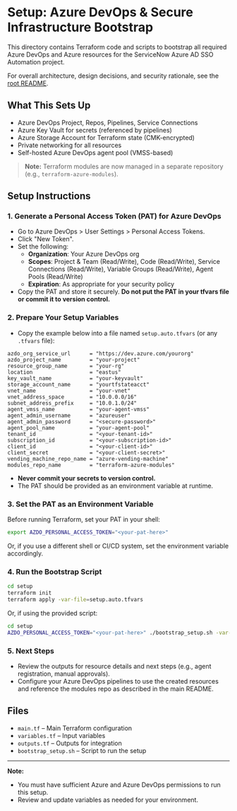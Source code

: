 # Setup: Azure DevOps & Secure Infrastructure Bootstrap

This directory contains Terraform code and scripts to bootstrap all required Azure DevOps and Azure resources for the ServiceNow Azure AD SSO Automation project.

For overall architecture, design decisions, and security rationale, see the [root README](../README.md).

## What This Sets Up
- Azure DevOps Project, Repos, Pipelines, Service Connections
- Azure Key Vault for secrets (referenced by pipelines)
- Azure Storage Account for Terraform state (CMK-encrypted)
- Private networking for all resources
- Self-hosted Azure DevOps agent pool (VMSS-based)

> **Note:** Terraform modules are now managed in a separate repository (e.g., `terraform-azure-modules`).

## Setup Instructions

### 1. Generate a Personal Access Token (PAT) for Azure DevOps
- Go to Azure DevOps > User Settings > Personal Access Tokens.
- Click "New Token".
- Set the following:
  - **Organization**: Your Azure DevOps org
  - **Scopes**: Project & Team (Read/Write), Code (Read/Write), Service Connections (Read/Write), Variable Groups (Read/Write), Agent Pools (Read/Write)
  - **Expiration**: As appropriate for your security policy
- Copy the PAT and store it securely. **Do not put the PAT in your tfvars file or commit it to version control.**

### 2. Prepare Your Setup Variables
- Copy the example below into a file named `setup.auto.tfvars` (or any `.tfvars` file):

```hcl
azdo_org_service_url      = "https://dev.azure.com/yourorg"
azdo_project_name         = "your-project"
resource_group_name       = "your-rg"
location                  = "eastus"
key_vault_name            = "your-keyvault"
storage_account_name      = "yourtfstateacct"
vnet_name                 = "your-vnet"
vnet_address_space        = "10.0.0.0/16"
subnet_address_prefix     = "10.0.1.0/24"
agent_vmss_name           = "your-agent-vmss"
agent_admin_username      = "azureuser"
agent_admin_password      = "<secure-password>"
agent_pool_name           = "your-agent-pool"
tenant_id                 = "<your-tenant-id>"
subscription_id           = "<your-subscription-id>"
client_id                 = "<your-client-id>"
client_secret             = "<your-client-secret>"
vending_machine_repo_name = "azure-vending-machine"
modules_repo_name         = "terraform-azure-modules"
```

- **Never commit your secrets to version control.**
- The PAT should be provided as an environment variable at runtime.

### 3. Set the PAT as an Environment Variable

Before running Terraform, set your PAT in your shell:

```bash
export AZDO_PERSONAL_ACCESS_TOKEN="<your-pat-here>"
```

Or, if you use a different shell or CI/CD system, set the environment variable accordingly.

### 4. Run the Bootstrap Script

```bash
cd setup
terraform init
terraform apply -var-file=setup.auto.tfvars
```

Or, if using the provided script:

```bash
cd setup
AZDO_PERSONAL_ACCESS_TOKEN="<your-pat-here>" ./bootstrap_setup.sh -var-file=setup.auto.tfvars
```

### 5. Next Steps
- Review the outputs for resource details and next steps (e.g., agent registration, manual approvals).
- Configure your Azure DevOps pipelines to use the created resources and reference the modules repo as described in the main README.

## Files
- `main.tf`         – Main Terraform configuration
- `variables.tf`    – Input variables
- `outputs.tf`      – Outputs for integration
- `bootstrap_setup.sh` – Script to run the setup

---
**Note:**
- You must have sufficient Azure and Azure DevOps permissions to run this setup.
- Review and update variables as needed for your environment.
